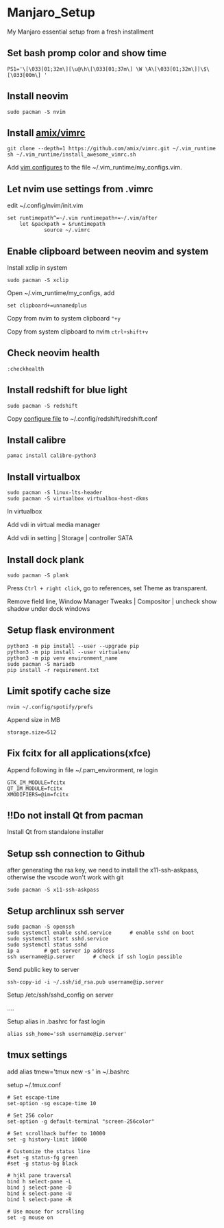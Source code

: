 # Manjaro_Setup
My Manjaro essential setup from a fresh installment


## Set bash promp color and show time
```
PS1='\[\033[01;32m\][\u@\h\[\033[01;37m\] \W \A\[\033[01;32m\]]\$\[\033[00m\] '
```

## Install neovim
```
sudo pacman -S nvim
```

## Install [amix/vimrc](https://github.com/amix/vimrc)
```
git clone --depth=1 https://github.com/amix/vimrc.git ~/.vim_runtime
sh ~/.vim_runtime/install_awesome_vimrc.sh
```
Add [vim configures](./nvim/my_configs.vim) to the file ~/.vim_runtime/my_configs.vim.

## Let nvim use settings from .vimrc
edit ~/.config/nvim/init.vim
```
set runtimepath^=~/.vim runtimepath+=~/.vim/after
    let &packpath = &runtimepath
            source ~/.vimrc
```

## Enable clipboard between neovim and system
Install xclip in system
```
sudo pacman -S xclip
```
Open ~/.vim_runtime/my_configs, add

```
set clipboard+=unnamedplus
```
Copy from nvim to system clipboard `"+y`

Copy from system clipboard to nvim `ctrl+shift+v`

## Check neovim health
`:checkhealth`

## Install redshift for blue light
```
sudo pacman -S redshift
```
Copy [configure file](./Redshift/redshift.conf) to ~/.config/redshift/redshift.conf

## Install calibre
```
pamac install calibre-python3
```

## Install virtualbox
```
sudo pacman -S linux-lts-header
sudo pacman -S virtualbox virtualbox-host-dkms
```
In virtualbox

Add vdi in virtual media manager

Add vdi in setting | Storage | controller SATA

## Install dock plank
```
sudo pacman -S plank
```
Press `Ctrl + right click`, go to references, set Theme as transparent.

Remove field line, Window Manager Tweaks | Compositor | uncheck show shadow under dock windows

## Setup flask environment
```
python3 -m pip install --user --upgrade pip
python3 -m pip install --user virtualenv
python3 -m pip venv environment_name
sudo pacman -S mariadb
pip install -r requirement.txt
```

## Limit spotify cache size
```
nvim ~/.config/spotify/prefs
```
Append size in MB
```
storage.size=512
```

## Fix fcitx for all applications(xfce)
Append following in file ~/.pam_environment, re login
```
GTK_IM_MODULE=fcitx
QT_IM_MODULE=fcitx
XMODIFIERS=@im=fcitx
```

## !!Do not install Qt from pacman
Install Qt from standalone installer

## Setup ssh connection to Github
after generating the rsa key, we need to install the x11-ssh-askpass, otherwise the vscode won't work with git
```
sudo pacman -S x11-ssh-askpass
```

## Setup archlinux ssh server
```
sudo pacman -S openssh
sudo systemctl enable sshd.service      # enable sshd on boot
sudo systemctl start sshd.service
sudo systemctl status sshd
ip a        # get server ip address
ssh username@ip.server      # check if ssh login possible
```
Send public key to server
```
ssh-copy-id -i ~/.ssh/id_rsa.pub username@ip.server
```
Setup /etc/ssh/sshd_config on server

....

Setup alias in .bashrc for fast login
```
alias ssh_home='ssh username@ip.server'
```

## tmux settings
add alias tmew='tmux new -s ' in ~/.bashrc

setup ~/.tmux.conf
```
# Set escape-time
set-option -sg escape-time 10

# Set 256 color
set-option -g default-terminal "screen-256color"

# Set scrollback buffer to 10000
set -g history-limit 10000

# Customize the status line
#set -g status-fg green
#set -g status-bg black

# hjkl pane traversal
bind h select-pane -L
bind j select-pane -D
bind k select-pane -U
bind l select-pane -R

# Use mouse for scrolling
set -g mouse on
```
